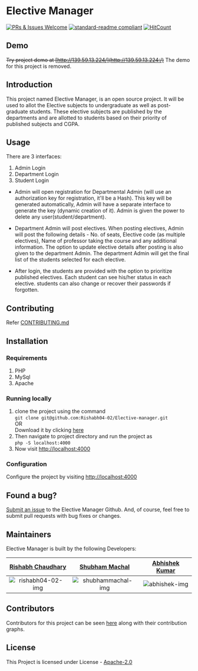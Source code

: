 [welcom-badge]:  https://img.shields.io/badge/PRs%20&%20Issues-welcome-brightgreen.svg?style=flat-square
[welcome-link]:  https://github.com/Rishabh04-02/Elective-manager/pulls?style=flat-square
[standard-readme-badge]:  https://img.shields.io/badge/readme%20style-standard-brightgreen.svg?style=flat-square
[standard-readme-link]:   https://github.com/RichardLitt/standard-readme?style=flat-square
[rishabh04-02-link]:	https://github.com/Rishabh04-02
[rishabh04-02-img]:	https://avatars2.githubusercontent.com/u/12505795?v=4&s=460
[shubhammachal-link]:	https://github.com/shubhammachal
[shubhammachal-img]:	https://avatars2.githubusercontent.com/u/14860320?v=4&s=460
[abhishek-link]:	https://github.com/Abhishek-sopho
[abhishek-img]:	https://avatars3.githubusercontent.com/u/16971378?v=4&s=460

# Elective Manager 
[![PRs & Issues Welcome][welcom-badge]][welcome-link]
[![standard-readme compliant][standard-readme-badge]][standard-readme-link]
[![HitCount](http://hits.dwyl.io/Rishabh04-02/Elective-manager.svg)](http://hits.dwyl.io/Rishabh04-02/Elective-manager)

## Demo
~~Try project demo at [http://139.59.13.224/](http://139.59.13.224:/)~~
The demo for this project is removed.

## Introduction
This project named Elective Manager, is an open source project. It will be used to allot the Elective subjects to undergraduate as well as post-graduate students. These elective subjects are published by the departments and are allotted to students based on their priority of published subjects and CGPA. 

## Usage
There are 3 interfaces:
1. Admin Login
2. Department Login
3. Student Login

* Admin will open registration for Departmental Admin (will use an authorization key for registration, it'll be a Hash). This key will be generated automatically, Admin will have a separate interface to generate the key (dynamic creation of it). Admin is given the power to delete any user(student/department).

* Department Admin will post electives. When posting electives, Admin will post the following details - No. of seats, Elective code (as multiple electives), Name of professor taking the course and any additional information. The option to update elective details after posting is also given to the department Admin. The department Admin will get the final list of the students selected for each elective.

* After login, the students are provided with the option to prioritize published electives. Each student can see his/her status in each elective. students can also change or recover their passwords if forgotten.

## Contributing
Refer [CONTRIBUTING.md](https://github.com/Rishabh04-02/Elective-manager/blob/master/CONTRIBUTING.md)

## Installation

### Requirements

1. PHP
2. MySql
3. Apache

### Running locally
1. clone the project using the command<br>
``git clone git@github.com:Rishabh04-02/Elective-manager.git
``
<br>OR <br>
Download it by clicking [here](https://github.com/Rishabh04-02/Elective-manager/archive/master.zip)
2. Then navigate to project directory and run the project as<br>
``php -S localhost:4000
``
3. Now visit [http://localhost:4000](http://localhost:4000)

### Configuration
Configure the project by visiting [http://localhost:4000](http://localhost:4000/)


## Found a bug?
[Submit an issue](https://github.com/Rishabh04-02/Elective-manager/issues) to the Elective Manager Github. And, of course, feel free to submit pull requests with bug fixes or changes.

## Maintainers
Elective Manager is built by the following Developers:

| [Rishabh Chaudhary](https://github.com/Rishabh04-02) | [Shubham Machal](https://github.com/shubhammachal) | [Abhishek Kumar](https://github.com/Abhishek-sopho) |
| :-------------------------------------:|:--------------------------------------------------:|:------------------------------------------------:|
| ![rishabh04-02-img]    | ![shubhammachal-img] | ![abhishek-img] |

## Contributors 
Contributors for this project can be seen [here](https://github.com/Rishabh04-02/Elective-manager/graphs/contributors) along with their contribution graphs.

## License
This Project is licensed under License - [Apache-2.0](https://github.com/Rishabh04-02/Elective-manager/blob/master/LICENSE.md)
